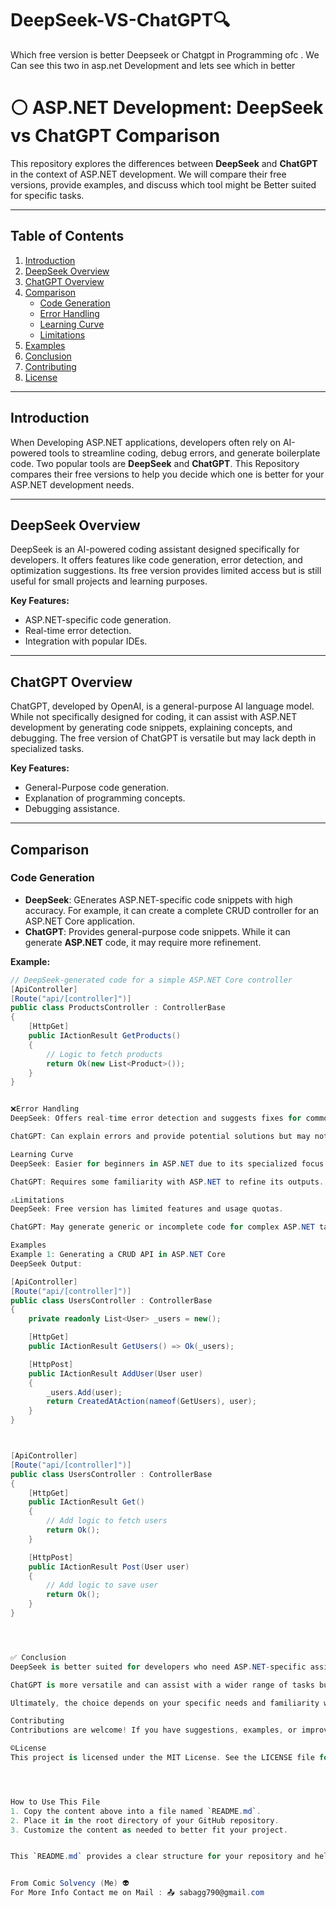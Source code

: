 # DeepSeek-VS-ChatGPT🔍

Which free version is better  Deepseek or Chatgpt in Programming ofc . We Can see this two in asp.net Development and lets see which in better 
# ⚪ ASP.NET Development: DeepSeek vs ChatGPT Comparison


This repository explores the differences between **DeepSeek** and **ChatGPT** in the context of ASP.NET development. We will compare their free versions, provide examples, and discuss which tool might be Better suited for specific tasks.

---

## Table of Contents
1. [Introduction](#introduction)
2. [DeepSeek Overview](#deepseek-overview)
3. [ChatGPT Overview](#chatgpt-overview)
4. [Comparison](#comparison)
   - [Code Generation](#code-generation)
   - [Error Handling](#error-handling)
   - [Learning Curve](#learning-curve)
   - [Limitations](#limitations)
5. [Examples](#examples)
6. [Conclusion](#conclusion)
7. [Contributing](#contributing)
8. [License](#license)

---


## Introduction


When Developing ASP.NET applications, developers often rely on AI-powered tools to streamline coding, debug errors, and generate boilerplate code. Two popular tools are **DeepSeek** and **ChatGPT**. This Repository compares their free versions to help you decide which one is better for your ASP.NET development needs.

---

## DeepSeek Overview


DeepSeek is an AI-powered coding assistant designed specifically for developers. It offers features like code generation, error detection, and optimization suggestions. Its free version provides limited access but is still useful for small projects and learning purposes.

**Key Features:**
- ASP.NET-specific code generation.
- Real-time error detection.
- Integration with popular IDEs.

---


## ChatGPT Overview


ChatGPT, developed by OpenAI, is a general-purpose AI language model. While not specifically designed for coding, it can assist with ASP.NET development by generating code snippets, explaining concepts, and debugging. The free version of ChatGPT is versatile but may lack depth in specialized tasks.


**Key Features:**
- General-Purpose code generation.
- Explanation of programming concepts.
- Debugging assistance.

---

## Comparison



### Code Generation
- **DeepSeek**: GEnerates ASP.NET-specific code snippets with high accuracy. For example, it can create a complete CRUD controller for an ASP.NET Core application.
- **ChatGPT**: Provides general-purpose code snippets. While it can generate **ASP.NET** code, it may require more refinement.


**Example:**
```csharp
// DeepSeek-generated code for a simple ASP.NET Core controller
[ApiController]
[Route("api/[controller]")]
public class ProductsController : ControllerBase
{
    [HttpGet]
    public IActionResult GetProducts()
    {
        // Logic to fetch products
        return Ok(new List<Product>());
    }
}


❌Error Handling
DeepSeek: Offers real-time error detection and suggests fixes for common ASP.NET errors.

ChatGPT: Can explain errors and provide potential solutions but may not be as precise as DeepSeek.

Learning Curve
DeepSeek: Easier for beginners in ASP.NET due to its specialized focus.

ChatGPT: Requires some familiarity with ASP.NET to refine its outputs.

⚠️Limitations
DeepSeek: Free version has limited features and usage quotas.

ChatGPT: May generate generic or incomplete code for complex ASP.NET tasks.

Examples
Example 1: Generating a CRUD API in ASP.NET Core
DeepSeek Output:

[ApiController]
[Route("api/[controller]")]
public class UsersController : ControllerBase
{
    private readonly List<User> _users = new();

    [HttpGet]
    public IActionResult GetUsers() => Ok(_users);

    [HttpPost]
    public IActionResult AddUser(User user)
    {
        _users.Add(user);
        return CreatedAtAction(nameof(GetUsers), user);
    }
}



[ApiController]
[Route("api/[controller]")]
public class UsersController : ControllerBase
{
    [HttpGet]
    public IActionResult Get()
    {
        // Add logic to fetch users
        return Ok();
    }

    [HttpPost]
    public IActionResult Post(User user)
    {
        // Add logic to save user
        return Ok();
    }
}




✅ Conclusion
DeepSeek is better suited for developers who need ASP.NET-specific assistance and real-time error handling.

ChatGPT is more versatile and can assist with a wider range of tasks but may require more refinement for ASP.NET development.

Ultimately, the choice depends on your specific needs and familiarity with ASP.NET.

Contributing
Contributions are welcome! If you have suggestions, examples, or improvements, feel free to open an issue or submit a pull request.

©️License
This project is licensed under the MIT License. See the LICENSE file for details.




How to Use This File 
1. Copy the content above into a file named `README.md`.
2. Place it in the root directory of your GitHub repository.
3. Customize the content as needed to better fit your project.


This `README.md` provides a clear structure for your repository and helps visitors understand the purpose of your project.


From Comic Solvency (Me) 👽
For More Info Contact me on Mail : 📤 sabagg790@gmail.com
